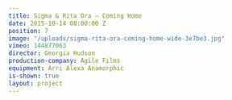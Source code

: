 ```yaml
---
title: Sigma & Rita Ora — Coming Home
date: 2015-10-14 00:00:00 Z
position: 7
image: "/uploads/sigma-rita-ora-coming-home-wide-3e7be3.jpg"
vimeo: 144877063
director: Georgia Hudson
production-company: Agile Films
equipment: Arri Alexa Anamorphic
is-shown: true
layout: project
---
```



